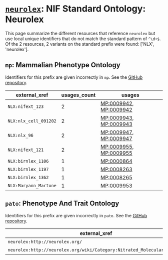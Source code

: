 # [`neurolex`](https://bioregistry.io/neurolex): NIF Standard Ontology: Neurolex

This page summarize the different resources that reference `neurolex`
but use local unique identifiers that do not match the standard pattern of
`^\d+$`. Of the 2 resources,
2 variants on the standard prefix were found: ['NLX', 'neurolex'].

## `mp`: Mammalian Phenotype Ontology

Identifiers for this prefix are given incorrectly in `mp`. See the [GitHub repository](https://github.com/mgijax/mammalian-phenotype-ontology).

| external_xref         |   usages_count | usages                                                                                                           |
|-----------------------|----------------|------------------------------------------------------------------------------------------------------------------|
| `NLX:nifext_123`      |              2 | [MP:0009942](http://purl.obolibrary.org/obo/MP_0009942), [MP:0009942](http://purl.obolibrary.org/obo/MP_0009942) |
| `NLX:nlx_cell_091202` |              2 | [MP:0009943](http://purl.obolibrary.org/obo/MP_0009943), [MP:0009943](http://purl.obolibrary.org/obo/MP_0009943) |
| `NLX:nlx_96`          |              2 | [MP:0009947](http://purl.obolibrary.org/obo/MP_0009947), [MP:0009947](http://purl.obolibrary.org/obo/MP_0009947) |
| `NLX:nifext_121`      |              2 | [MP:0009955](http://purl.obolibrary.org/obo/MP_0009955), [MP:0009955](http://purl.obolibrary.org/obo/MP_0009955) |
| `NLX:birnlex_1106`    |              1 | [MP:0000864](http://purl.obolibrary.org/obo/MP_0000864)                                                          |
| `NLX:birnlex_1197`    |              1 | [MP:0008263](http://purl.obolibrary.org/obo/MP_0008263)                                                          |
| `NLX:birnlex_1362`    |              1 | [MP:0008265](http://purl.obolibrary.org/obo/MP_0008265)                                                          |
| `NLX:Maryann_Martone` |              1 | [MP:0009953](http://purl.obolibrary.org/obo/MP_0009953)                                                          |

## `pato`: Phenotype And Trait Ontology

Identifiers for this prefix are given incorrectly in `pato`. See the [GitHub repository](https://github.com/pato-ontology/pato).

| external_xref                                                           |   usages_count | usages                                                      |
|-------------------------------------------------------------------------|----------------|-------------------------------------------------------------|
| `neurolex:http://neurolex.org/`                                         |              1 | [PATO:0002216](http://purl.obolibrary.org/obo/PATO_0002216) |
| `neurolex:http://neurolex.org/wiki/Category:Nitrated_Molecular_Quality` |              1 | [PATO:0002217](http://purl.obolibrary.org/obo/PATO_0002217) |


